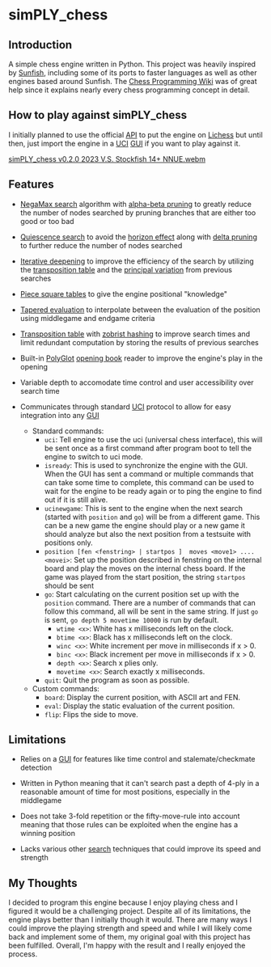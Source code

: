 # simPLY_chess

## Introduction

A simple chess engine written in Python. This project was heavily inspired by [Sunfish](https://github.com/thomasahle/sunfish/tree/master), including some of its ports to faster languages as well as other engines based around Sunfish. The [Chess Programming Wiki](https://www.chessprogramming.org/Main_Page) was of great help since it explains nearly every chess programming concept in detail.

## How to play against simPLY_chess

 I initially planned to use the official [API](https://github.com/lichess-bot-devs/lichess-bot) to put the engine on [Lichess](https://lichess.org/) but until then, just import the engine in a [UCI](https://gist.github.com/DOBRO/2592c6dad754ba67e6dcaec8c90165bf) [GUI](https://www.chessprogramming.org/GUI) if you want to play against it.

[simPLY_chess v0.2.0 2023 V.S. Stockfish 14+ NNUE.webm](https://github.com/andrewharabor/simPLY_chess/assets/120438036/44203cec-63ab-4ae2-9c22-98c4768d2763)

## Features

- [NegaMax search](https://www.chessprogramming.org/Negamax) algorithm with [alpha-beta pruning](https://www.chessprogramming.org/Alpha-Beta) to greatly reduce the number of nodes searched by pruning branches that are either too good or too bad

- [Quiescence search](https://www.chessprogramming.org/Quiescence_Search) to avoid the [horizon effect](https://www.chessprogramming.org/Horizon_Effect) along with [delta pruning](https://www.chessprogramming.org/Delta_Pruning) to further reduce the number of nodes searched

- [Iterative deepening](https://www.chessprogramming.org/Iterative_Deepening) to improve the efficiency of the search by utilizing the [transposition table](https://www.chessprogramming.org/Transposition_Table) and the [principal variation](https://www.chessprogramming.org/Principal_Variation) from previous searches

- [Piece square tables](https://www.chessprogramming.org/Piece-Square_Tables) to give the engine positional "knowledge"

- [Tapered evaluation](https://www.chessprogramming.org/Tapered_Eval) to interpolate between the evaluation of the position using middlegame and endgame criteria

- [Transposition table](https://www.chessprogramming.org/Transposition_Table) with [zobrist hashing](https://www.chessprogramming.org/Zobrist_Hashing) to improve search times and limit redundant computation by storing the results of previous searches

- Built-in [PolyGlot](https://www.chessprogramming.org/Polyglot) [opening book](https://www.chessprogramming.org/Opening_Book) reader to improve the engine's play in the opening

- Variable depth to accomodate time control and user accessibility over search time

- Communicates through standard [UCI](https://gist.github.com/DOBRO/2592c6dad754ba67e6dcaec8c90165bf) protocol to allow for easy integration into any [GUI](https://www.chessprogramming.org/GUI)
  - Standard commands:
    - `uci`: Tell engine to use the uci (universal chess interface), this will be sent once as a first command after program boot to tell the engine to switch to uci mode.
    - `isready`: This is used to synchronize the engine with the GUI. When the GUI has sent a command or multiple commands that can take some time to complete, this command can be used to wait for the engine to be ready again or to ping the engine to find out if it is still alive.
    - `ucinewgame`: This is sent to the engine when the next search (started with `position` and `go`) will be from a different game. This can be a new game the engine should play or a new game it should analyze but also the next position from a testsuite with positions only.
    - `position [fen <fenstring> | startpos ]  moves <move1> .... <movei>`: Set up the position described in fenstring on the internal board and play the moves on the internal chess board. If the game was played from the start position, the string `startpos` should be sent
    - `go`: Start calculating on the current position set up with the `position` command. There are a number of commands that can follow this command, all will be sent in the same string. If just `go` is sent, `go depth 5 movetime 10000` is run by default.
      - `wtime <x>`: White has x milliseconds left on the clock.
      - `btime <x>`: Black has x milliseconds left on the clock.
      - `winc <x>`: White increment per move in milliseconds if x > 0.
      - `binc <x>`: Black increment per move in milliseconds if x > 0.
      - `depth <x>`: Search x plies only.
      - `movetime <x>`: Search exactly x milliseconds.
    - `quit`: Quit the program as soon as possible.
  - Custom commands:
    - `board`: Display the current position, with ASCII art and FEN.
    - `eval`: Display the static evaluation of the current position.
    - `flip`: Flips the side to move.

## Limitations

- Relies on a [GUI](https://www.chessprogramming.org/GUI) for features like time control and stalemate/checkmate detection

- Written in Python meaning that it can't search past a depth of 4-ply in a reasonable amount of time for most positions, especially in the middlegame

- Does not take 3-fold repetition or the fifty-move-rule into account meaning that those rules can be exploited when the engine has a winning position

- Lacks various other [search](https://www.chessprogramming.org/Search) techniques that could improve its speed and strength

## My Thoughts

I decided to program this engine because I enjoy playing chess and I figured it would be a challenging project. Despite all of its limitations, the engine plays better than I initially though it would. There are many ways I could improve the playing strength and speed and while I will likely come back and implement some of them, my original goal with this project has been fulfilled. Overall, I'm happy with the result and I really enjoyed the process.

